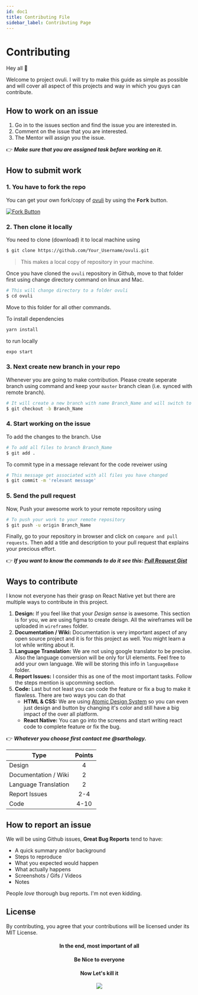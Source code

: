 ```yaml
---
id: doc1
title: Contributing File
sidebar_label: Contributing Page
---
```


# Contributing

Hey all 👋 

Welcome to project ovuli. I will try to make this guide as simple as possible and will cover all aspect of this projects and way in which you guys can contribute. 

## How to work on an issue

1. Go in to the issues section and find the issue you are interested in.
2. Comment on the issue that you are interested.
3. The Mentor will assign you the issue.

👉 ***Make sure that you are assigned task before working on it.***

## How to submit work

### 1. You have to fork the repo

You can get your own fork/copy of [ovuli](https://github.com/sarthology/ovuli) by using the <kbd><b>Fork</b></kbd> button.

 [![Fork Button](https://help.github.com/assets/images/help/repository/fork_button.jpg)](https://github.com/sarthology/ovuli)
 
### 2. Then clone it locally

You need to clone (download) it to local machine using

```sh
$ git clone https://github.com/Your_Username/ovuli.git
```

> This makes a local copy of repository in your machine.

Once you have cloned the `ovuli` repository in Github, move to that folder first using change directory command on linux and Mac.

```sh
# This will change directory to a folder ovuli
$ cd ovuli
```

Move to this folder for all other commands.

To install dependencies

```sh
yarn install
```

to run locally  

```sh
expo start
```

### 3. Next create new branch in your repo

Whenever you are going to make contribution. Please create seperate branch using command and keep your `master` branch clean (i.e. synced with remote branch).

```sh
# It will create a new branch with name Branch_Name and will switch to that branch 
$ git checkout -b Branch_Name
```

### 4. Start working on the issue

To add the changes to the branch. Use

```sh
# To add all files to branch Branch_Name
$ git add .
```

To commit type in a message relevant for the code reveiwer using

```sh
# This message get associated with all files you have changed
$ git commit -m 'relevant message'
```

### 5. Send the pull request 

Now, Push your awesome work to your remote repository using

```sh
# To push your work to your remote repository
$ git push -u origin Branch_Name
```

Finally, go to your repository in browser and click on `compare and pull requests`.
Then add a title and description to your pull request that explains your precious effort.

👉 ***If you want to know the commands to do it see this: [Pull Request Gist](https://gist.github.com/Chaser324/ce0505fbed06b947d962)***

## Ways to contribute

I know not everyone has their grasp on React Native yet but there are multiple ways to contribute in this project.

1. **Design:** If you feel like that your *Design sense* is awesome. This section is for you, we are using figma to create deisgn. All the wireframes will be uploaded in `wireframes` folder. 
2. **Documentation / Wiki:** Documentation is very important aspect of any open source project and it is for this project as well. You might learn a lot while writing about it.
3. **Language Translation:** We are not using google translator to be precise. Also the language conversion will be only for UI elements. Feel free to add your own language. We will be storing this info in `languageBase` folder.
4. **Report Issues:** I consider this as one of the most important tasks. Follow the steps mention is upcomming section.
5. **Code:** Last but not least you can code the feature or fix a bug to make it flawless. There are two ways you can do that 
	-	**HTML & CSS:** We are using [Atomic Design System](https://bradfrost.com/blog/post/atomic-web-design/) so you can even just design and button by changing it's color and still have a big impact of the over all platform.
	- **React Native:** You can go into the screens and start writing react code to complete feature or fix the bug.

👉 ***Whatever you choose first contact me @sarthology.***

| Type        | Points          
| ----------- |:------:
|  Design     | 4 
|  Documentation / Wiki | 2      
|  Language Translation | 2
| Report Issues| 2-4
| Code | 4-10


## How to report an issue 
We will be using Github issues, 
**Great Bug Reports** tend to have:

- A quick summary and/or background
- Steps to reproduce
- What you expected would happen
- What actually happens
- Screenshots / Gifs / Videos
- Notes 

People *love* thorough bug reports. I'm not even kidding.

## License
By contributing, you agree that your contributions will be licensed under its MIT License.

<p align="center">
	<h4 align="center"> In the end, most important of all </h4>
	<h4 align="center"> Be Nice to everyone </h4>
	<h4 align="center"> Now Let's kill it</h4>
</p>

<p align="center">
	<img  src="https://media.giphy.com/media/j2pWZpr5RlpCodOB0d/giphy.gif">
</p>


